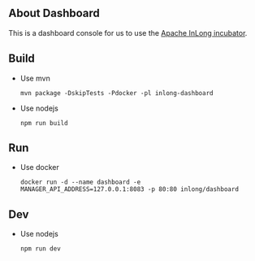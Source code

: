 ## About Dashboard
This is a dashboard console for us to use the [Apache InLong incubator](https://github.com/apache/incubator-inlong).

## Build

* Use mvn
    ```
    mvn package -DskipTests -Pdocker -pl inlong-dashboard
    ```
* Use nodejs

    ```
    npm run build
    ```

## Run

* Use docker
    ```
    docker run -d --name dashboard -e MANAGER_API_ADDRESS=127.0.0.1:8083 -p 80:80 inlong/dashboard
    ```

## Dev

* Use nodejs
    ```
    npm run dev
    ```
